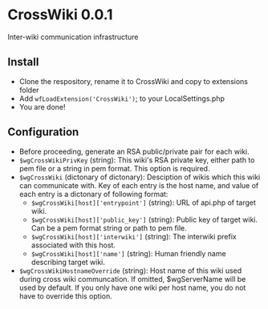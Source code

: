 # CrossWiki 0.0.1
Inter-wiki communication infrastructure

## Install
* Clone the respository, rename it to CrossWiki and copy to extensions folder
* Add `wfLoadExtension('CrossWiki')`; to your LocalSettings.php
* You are done!

## Configuration
* Before proceeding, generate an RSA public/private pair for each wiki.
* `$wgCrossWikiPrivKey` (string): This wiki's RSA private key, either path to pem file or a string in pem format. This option is required.
* `$wgCrossWiki` (dictonary of dictonary): Desciption of wikis which this wiki can communicate with. Key of each entry is the host name, and value of each entry is a dictonary of following format:
	* `$wgCrossWiki[host]['entrypoint']` (string): URL of api.php of target wiki.
	* `$wgCrossWiki[host]['public_key']` (string): Public key of target wiki. Can be a pem format string or path to pem file.
	* `$wgCrossWiki[host]['interwiki']` (string): The interwiki prefix associated with this host.
	* `$wgCrossWiki[host]['name']` (string): Human friendly name describing target wiki.
* `$wgCrossWikiHostnameOverride` (string): Host name of this wiki used during cross wiki communcation. If omitted, $wgServerName will be used by default. If you only have one wiki per host name, you do not have to override this option.
